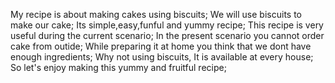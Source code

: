 My recipe is about making cakes using biscuits;
We will use biscuits to make our cake;
Its simple,easy,funful and yummy recipe;
This recipe is very useful during the current scenario;
In the present scenario you cannot order cake from outide;
While preparing it at home you think that we dont have enough ingredients;
Why not using biscuits, It is available at every house;
So let's enjoy making this yummy and fruitful recipe;